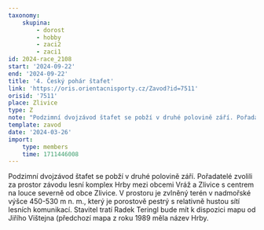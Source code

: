 ```yaml
---
taxonomy:
    skupina:
        - dorost
        - hobby
        - zaci2
        - zaci1
id: 2024-race_2108
start: '2024-09-22'
end: '2024-09-22'
title: '4. Český pohár štafet'
link: 'https://oris.orientacnisporty.cz/Zavod?id=7511'
orisid: '7511'
place: Zlivice
type: Z
note: "Podzimní dvojzávod štafet se pobží v druhé polovině září. Pořadatelé zvolili za prostor závodu lesní komplex Hrby mezi obcemi Vráž a Zlivice s centrem na louce severně od obce Zlivice. V prostoru je zvlněný terén v nadmořské výšce 450-530 m n. m., který je porostově pestrý s relativně hustou sítí lesních komunikací. Stavitel tratí Radek Teringl bude mít k dispozici mapu od Jiřího Vištejna (předchozí mapa z roku 1989 měla název Hrby.\r\n"
template: zavod
date: '2024-03-26'
import:
    type: members
    time: 1711446008
---
```


Podzimní dvojzávod štafet se pobží v druhé polovině září. Pořadatelé zvolili za prostor závodu lesní komplex Hrby mezi obcemi Vráž a Zlivice s centrem na louce severně od obce Zlivice. V prostoru je zvlněný terén v nadmořské výšce 450-530 m n. m., který je porostově pestrý s relativně hustou sítí lesních komunikací. Stavitel tratí Radek Teringl bude mít k dispozici mapu od Jiřího Vištejna (předchozí mapa z roku 1989 měla název Hrby.

